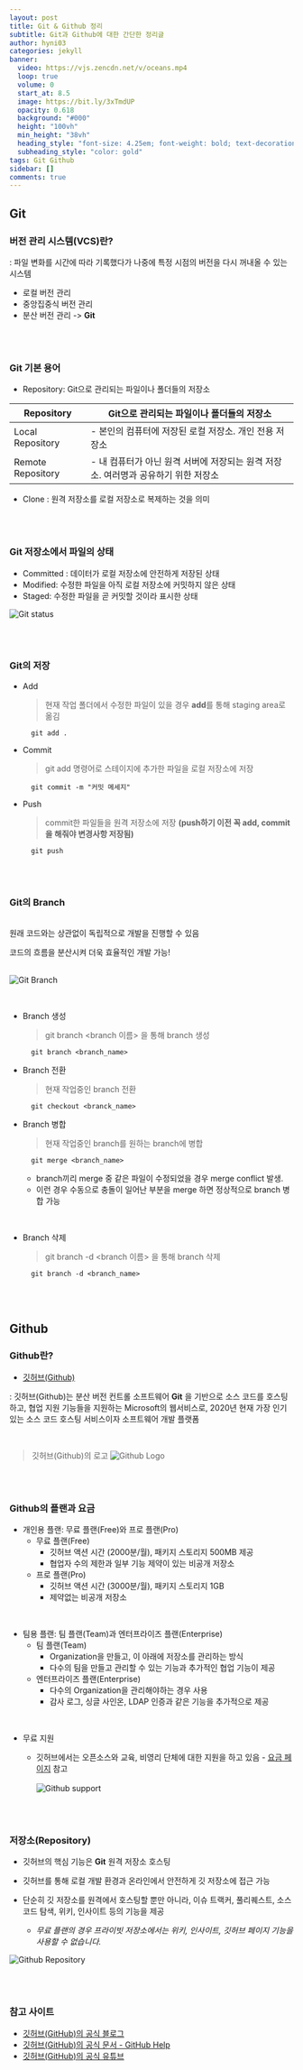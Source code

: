 ```yaml
---
layout: post
title: Git & Github 정리
subtitle: Git과 Github에 대한 간단한 정리글
author: hyni03
categories: jekyll
banner:
  video: https://vjs.zencdn.net/v/oceans.mp4
  loop: true
  volume: 0
  start_at: 8.5
  image: https://bit.ly/3xTmdUP
  opacity: 0.618
  background: "#000"
  height: "100vh"
  min_height: "38vh"
  heading_style: "font-size: 4.25em; font-weight: bold; text-decoration: underline"
  subheading_style: "color: gold"
tags: Git Github
sidebar: []
comments: true
---
```


## Git

### 버전 관리 시스템(VCS)란?
: 파일 변화를 시간에 따라 기록했다가 나중에 특정 시점의 버전을 다시 꺼내올 수 있는 시스템

- 로컬 버전 관리
- 중앙집중식 버전 관리
- 분산 버전 관리 -> **Git**

<br><br>

### Git 기본 용어
* Repository: Git으로 관리되는 파일이나 폴더들의 저장소

| Repository | Git으로 관리되는 파일이나 폴더들의 저장소 |
| ----- | ----- |
| Local Repository | - 본인의 컴퓨터에 저장된 로컬 저장소. 개인 전용 저장소 |
| Remote Repository | - 내 컴퓨터가 아닌 원격 서버에 저장되는 원격 저장소. 여러명과 공유하기 위한 저장소 |


* Clone : 원격 저장소를 로컬 저장소로 복제하는 것을 의미

<br><br>

### Git 저장소에서 파일의 상태
 
* Committed : 데이터가 로컬 저장소에 안전하게 저장된 상태
* Modified: 수정한 파일을 아직 로컬 저장소에 커밋하지 않은 상태
* Staged: 수정한 파일을 곧 커밋할 것이라 표시한 상태 <br>

![Git status](/image/Git%20status.png)

<br><br>

### Git의 저장

* Add
    >  현재 작업 폴더에서 수정한 파일이 있을 경우 **add**를 통해 staging area로 옮김

        git add .


* Commit
    > git add 명령어로 스테이지에 추가한 파일을 로컬 저장소에 저장

        git commit -m "커밋 메세지"


* Push
    > commit한 파일들을 원격 저장소에 저장 **(push하기 이전 꼭 add, commit을 해줘야 변경사항 저장됨)**

        git push

<br><br>

### Git의 Branch


<br>원래 코드와는 상관없이 독립적으로 개발을 진행할 수 있음

코드의 흐름을 분산시켜 더욱 효율적인 개발 가능! <br><br>

![Git Branch](/image/Git%20Branch.png)

<br>

* Branch 생성
    > git branch <branch 이름> 을 통해 branch 생성

        git branch <branch_name>


* Branch 전환
    > 현재 작업중인 branch 전환

        git checkout <branck_name>

* Branch 병합
    > 현재 작업중인 branch를 원하는 branch에 병합

        git merge <branch_name>

    * branch끼리 merge 중 같은 파일이 수정되었을 경우 merge conflict 발생. 
    * 이런 경우 수동으로 충돌이 일어난 부분을 merge 하면 정상적으로 branch 병합 가능

<br>

* Branch 삭제
    > git branch -d <branch 이름> 을 통해 branch 삭제
    
        git branch -d <branch_name>

<br><br>

## Github

### Github란?

* [깃허브(Github)](https://github.com/)


: 깃허브(Github)는 분산 버전 컨트롤 소프트웨어 **Git** 을 기반으로 소스 코드를 호스팅 하고, 협업 지원 기능들을 지원하는 Microsoft의 웹서비스로, 2020년 현재 가장 인기 있는 소스 코드 호스팅 서비스이자 소프트웨어 개발 플랫폼

<br>

> 깃허브(Github)의 로고
![Github Logo](/image/Github%20Logo.png)

<br><br>

### Github의 플랜과 요금

* 개인용 플랜: 무료 플랜(Free)와 프로 플랜(Pro)
    - 무료 플랜(Free)
        + 깃허브 액션 시간 (2000분/월), 패키지 스토리지 500MB 제공
        +  협업자 수의 제한과 일부 기능 제약이 있는 비공개 저장소
    - 프로 플랜(Pro)
        + 깃허브 액션 시간 (3000분/월), 패키지 스토리지 1GB
        + 제약없는 비공개 저장소

<br>

* 팀용 플랜: 팀 플랜(Team)과 엔터프라이즈 플랜(Enterprise)
    - 팀 플랜(Team)
        + Organization을 만들고, 이 아래에 저장소를 관리하는 방식
        + 다수의 팀을 만들고 관리할 수 있는 기능과 추가적인 협업 기능이 제공
    - 엔터프라이즈 플랜(Enterprise)
        + 다수의 Organization을 관리해야하는 경우 사용
        + 감사 로그, 싱글 사인온, LDAP 인증과 같은 기능을 추가적으로 제공

<br>

* 무료 지원

    - 깃허브에서는 오픈소스와 교육, 비영리 단체에 대한 지원을 하고 있음 - [요금 페이지](https://github.com/pricing) 참고<br><br>
    ![Github support](/image/Github%20support.png)

<br><br>


### 저장소(Repository)

* 깃허브의 핵심 기능은 **Git** 원격 저장소 호스팅<br>
* 깃허브를 통해 로컬 개발 환경과 온라인에서 안전하게 깃 저장소에 접근 가능 <br>
* 단순히 깃 저장소를 원격에서 호스팅할 뿐만 아니라, 이슈 트랙커, 풀리퀘스트, 소스코드 탐색, 위키, 인사이트 등의 기능을 제공

    - *무료 플랜의 경우 프라이빗 저장소에서는 위키, 인사이트, 깃허브 페이지 기능을 사용할 수 없습니다.*

![Github Repository](/image/Github%20Repository.png)

<br><br>

### 참고 사이트

* [깃허브(GitHub)의 공식 블로그](https://github.blog/)
* [깃허브(GitHub)의 공식 문서 - GitHub Help](https://docs.github.com/en)
* [깃허브(GitHub)의 공식 유튜브](https://www.youtube.com/@GitHub)






